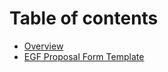 # Table of contents

* [Overview](README.md)
* [EGF Proposal Form Template](egf-proposal-form-template.md)
